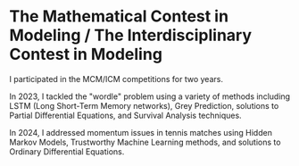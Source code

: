 # The Mathematical Contest in Modeling / The Interdisciplinary Contest in Modeling 

I participated in the MCM/ICM competitions for two years. 

In 2023, I tackled the "wordle" problem using a variety of methods including LSTM (Long Short-Term Memory networks), Grey Prediction, solutions to Partial Differential Equations, and Survival Analysis techniques. 

In 2024, I addressed momentum issues in tennis matches using Hidden Markov Models, Trustworthy Machine Learning methods, and solutions to Ordinary Differential Equations.
